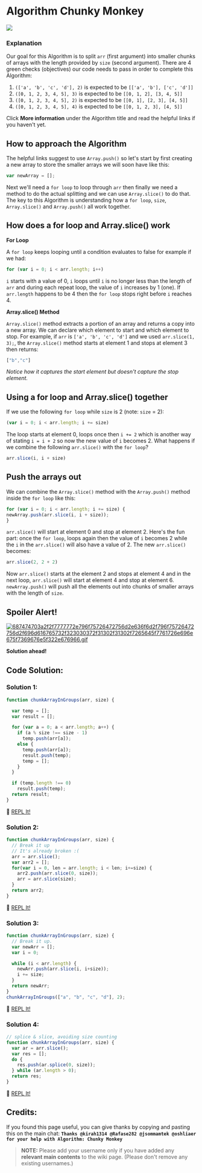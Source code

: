 # Algorithm Chunky Monkey

![](http://i.imgur.com/RdrnNvA.png)

### Explanation

Our goal for this Algorithm is to split `arr` (first argument) into smaller chunks of arrays with the length provided by `size` (second argument). There are 4 green checks (objectives) our code needs to pass in order to complete this Algorithm:

1. `(['a', 'b', 'c', 'd'], 2)` is expected to be `[['a', 'b'], ['c', 'd']]`
2. `([0, 1, 2, 3, 4, 5], 3)` is expected to be `[[0, 1, 2], [3, 4, 5]]`
3. `([0, 1, 2, 3, 4, 5], 2)` is expected to be `[[0, 1], [2, 3], [4, 5]]`
4. `([0, 1, 2, 3, 4, 5], 4)` is expected to be `[[0, 1, 2, 3], [4, 5]]`

Click **More information** under the Algorithm title and read the helpful links if you haven't yet.

## How to approach the Algorithm

The helpful links suggest to use `Array.push()` so let's start by first creating a new array to store the smaller arrays we will soon have like this:

```javascript
var newArray = [];
```

Next we'll need a `for loop` to loop through `arr` then finally we need a method to do the actual splitting and we can use `Array.slice()` to do that. The key to this Algorithm is understanding how a `for loop`, `size`, `Array.slice()` and `Array.push()` all work together.

## How does a for loop and Array.slice() work

**For Loop**

A `for loop` keeps looping until a condition evaluates to false for example if we had:

```javascript
for (var i = 0; i < arr.length; i++)
```

`i` starts with a value of 0, `i` loops until `i` is no longer less than the length of `arr` and during each repeat loop, the value of `i` increases by 1 (one). If `arr.length` happens to be 4 then the `for loop` stops right before `i` reaches 4\.

**Array.slice() Method**

`Array.slice()` method extracts a portion of an array and returns a copy into a new array. We can declare which element to start and which element to stop. For example, if `arr` is `['a', 'b', 'c', 'd']` and we used `arr.slice(1, 3);`, the `Array.slice()` method starts at element 1 and stops at element 3 then returns:

```javascript
["b","c"]
```

_Notice how it captures the start element but doesn't capture the stop element._

## Using a for loop and Array.slice() together

If we use the following `for loop` while `size` is 2 (note: `size` = 2):

```javascript
(var i = 0; i < arr.length; i += size)
```

The loop starts at element 0, loops once then `i += 2` which is another way of stating `i = i + 2` so now the new value of `i` becomes 2\. What happens if we combine the following `arr.slice()` with the `for loop`?

```javascript
arr.slice(i, i + size)
```

## Push the arrays out

We can combine the `Array.slice()` method with the `Array.push()` method inside the `for loop` like this:

```javascript
for (var i = 0; i < arr.length; i += size) {
newArray.push(arr.slice(i, i + size));
}
```

`arr.slice()` will start at element 0 and stop at element 2\. Here's the fun part: once the `for loop`, loops again then the value of `i` becomes 2 while the `i` in the `arr.slice()` will also have a value of 2\. The new `arr.slice()` becomes:

```javascript
arr.slice(2, 2 + 2)
```

Now `arr.slice()` starts at the element 2 and stops at element 4 and in the next loop, `arr.slice()` will start at element 4 and stop at element 6\. `newArray.push()` will push all the elements out into chunks of smaller arrays with the length of `size`.

## Spoiler Alert!

[![687474703a2f2f7777772e796f75726472756d2e636f6d2f796f75726472756d2f696d616765732f323030372f31302f31302f7265645f7761726e696e675f7369676e5f322e676966.gif](https://files.gitter.im/FreeCodeCamp/Wiki/nlOm/thumb/687474703a2f2f7777772e796f75726472756d2e636f6d2f796f75726472756d2f696d616765732f323030372f31302f31302f7265645f7761726e696e675f7369676e5f322e676966.gif)](https://files.gitter.im/FreeCodeCamp/Wiki/nlOm/687474703a2f2f7777772e796f75726472756d2e636f6d2f796f75726472756d2f696d616765732f323030372f31302f31302f7265645f7761726e696e675f7369676e5f322e676966.gif)

**Solution ahead!**

## Code Solution:

### Solution 1:

```javascript
function chunkArrayInGroups(arr, size) {

  var temp = [];
  var result = [];

  for (var a = 0; a < arr.length; a++) {
    if (a % size !== size - 1)
      temp.push(arr[a]);
    else {
      temp.push(arr[a]);
      result.push(temp);
      temp = [];
    }
  }

  if (temp.length !== 0)
    result.push(temp);
  return result;
}
```

:rocket: [REPL It!](https://repl.it/CLjU/24)

### Solution 2:

```javascript
function chunkArrayInGroups(arr, size) {
  // Break it up
  // It's already broken :(
  arr = arr.slice();
  var arr2 = [];
  for(var i = 0, len = arr.length; i < len; i+=size) {
    arr2.push(arr.slice(0, size));
    arr = arr.slice(size);
  }
  return arr2;
}
```

:rocket: [REPL It!](https://repl.it/CLjU/25)

### Solution 3:

```javascript
function chunkArrayInGroups(arr, size) {
  // Break it up.
  var newArr = [];
  var i = 0;

  while (i < arr.length) {
    newArr.push(arr.slice(i, i+size));
    i += size;
  }
  return newArr;
}
chunkArrayInGroups(["a", "b", "c", "d"], 2);
```

:rocket: [REPL It!](https://repl.it/CLjU/26)

### Solution 4:

```javascript
// splice & slice, avoiding size counting
function chunkArrayInGroups(arr, size) {
  var ar = arr.slice();
  var res = [];
  do {
    res.push(ar.splice(0, size));
  } while (ar.length > 0);
  return res;
}
```

:rocket: [REPL It!](https://repl.it/CLjU/27)

## Credits:

If you found this page useful, you can give thanks by copying and pasting this on the main chat: **`Thanks @kirah1314 @Rafase282 @jsommamtek @oshliaer for your help with Algorithm: Chunky Monkey`**

> **NOTE:** Please add your username only if you have added any **relevant main contents** to the wiki page. (Please don't remove any existing usernames.)
